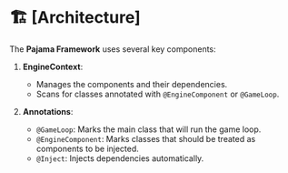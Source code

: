 # 🏗️ [Architecture]

The **Pajama Framework** uses several key components:

1. **EngineContext**:
    - Manages the components and their dependencies.
    - Scans for classes annotated with `@EngineComponent` or `@GameLoop`.

2. **Annotations**:
    - `@GameLoop`: Marks the main class that will run the game loop.
    - `@EngineComponent`: Marks classes that should be treated as components to be injected.
    - `@Inject`: Injects dependencies automatically.
